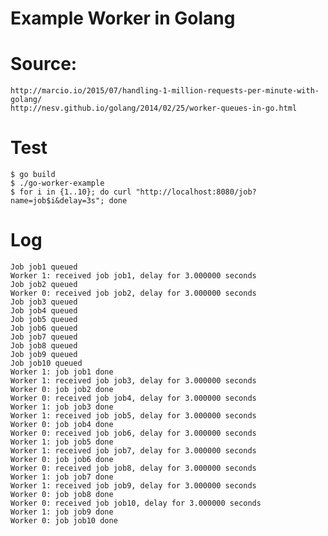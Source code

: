 # Example Worker in Golang

# Source:
    http://marcio.io/2015/07/handling-1-million-requests-per-minute-with-golang/
    http://nesv.github.io/golang/2014/02/25/worker-queues-in-go.html

# Test
```
$ go build
$ ./go-worker-example
$ for i in {1..10}; do curl "http://localhost:8080/job?name=job$i&delay=3s"; done
```

# Log
```
Job job1 queued
Worker 1: received job job1, delay for 3.000000 seconds
Job job2 queued
Worker 0: received job job2, delay for 3.000000 seconds
Job job3 queued
Job job4 queued
Job job5 queued
Job job6 queued
Job job7 queued
Job job8 queued
Job job9 queued
Job job10 queued
Worker 1: job job1 done
Worker 1: received job job3, delay for 3.000000 seconds
Worker 0: job job2 done
Worker 0: received job job4, delay for 3.000000 seconds
Worker 1: job job3 done
Worker 1: received job job5, delay for 3.000000 seconds
Worker 0: job job4 done
Worker 0: received job job6, delay for 3.000000 seconds
Worker 1: job job5 done
Worker 1: received job job7, delay for 3.000000 seconds
Worker 0: job job6 done
Worker 0: received job job8, delay for 3.000000 seconds
Worker 1: job job7 done
Worker 1: received job job9, delay for 3.000000 seconds
Worker 0: job job8 done
Worker 0: received job job10, delay for 3.000000 seconds
Worker 1: job job9 done
Worker 0: job job10 done
```
